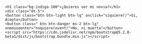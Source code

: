 <!DOCTYPE html>
<html lang="es">
<head>
    <meta charset="UTF-8">
    <meta http-equiv="X-UA-Compatible" content="IE=edge">
    <meta name="viewport" content="width=device-width, initial-scale=1.0">
    <title>Hi!</title>
    <!-- CSS only -->
<link href="https://cdn.jsdelivr.net/npm/bootstrap@5.2.0-beta1/dist/css/bootstrap.min.css" rel="stylesheet" integrity="sha384-0evHe/X+R7YkIZDRvuzKMRqM+OrBnVFBL6DOitfPri4tjfHxaWutUpFmBp4vmVor" crossorigin="anonymous">
<link rel="stylesheet" href="styles.css">
</head>
<body class="container bg-primary text-white text-center">
    
    <h1 class="bg-indigo-100">¿Quieres ser mi novia?</h1>
    <div class="mt-5">
    <button class="btn btn-light btn-lg" onclick="siquiere()">Si, Acepto</button>
    <button class=" btn btn-danger ms-2 btn-lg" onmouseenter="noquiero(event)">No, ni muerta!</button>
    <script src="https://cdn.jsdelivr.net/npm/bootstrap@5.2.0-beta1/dist/js/bootstrap.bundle.min.js"></script>
<script>
function noquiero(evt){
    let target=evt.target;
    let maxWidth=window.innerWidth;
    let maxHeight=window.innerHeight;
    let randonWidth=getRandon(0,maxWidth - target.offsetWidth);
    let randonHeight=getRandon(0,maxHeight - target.offsetHeight);
    target.style.position="absolute";
    target.style.top=randonHeight+'px';
    target.style.left=randonWidth+'px';

}
function siquiere(){
    alert("Felicidades te ganaste el mejor novio del mundo");
}
function getRandon(min, max){
    return Math.floor(Math.random()*(max-min))+min;
}

</script>
</div>
</body>
</html>
